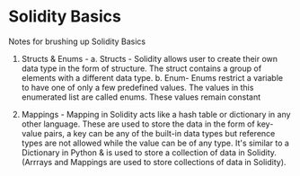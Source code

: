 # Solidity Basics
Notes for brushing up Solidity Basics

1. Structs & Enums -  a. Structs - Solidity allows user to create their own data type in the form of structure. The struct contains a group of elements with a different data type.
b. Enum- Enums restrict a variable to have one of only a few predefined values. The values in this enumerated list are called enums. These values remain constant

2. Mappings - Mapping in Solidity acts like a hash table or dictionary in any other language. These are used to store the data in the form of key-value pairs, a key can be any of the built-in data types but reference types are not allowed while the value can be of any type. It's similar to a Dictionary in Python & is used to store a collection of data in Solidity. (Arrrays and Mappings are used to store collections of data in Solidity).

